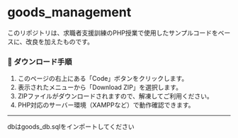 # goods_management

このリポジトリは、求職者支援訓練のPHP授業で使用したサンプルコードをベースに、改良を加えたものです。  

### 🔽 ダウンロード手順

1. このページの右上にある「Code」ボタンをクリックします。
2. 表示されたメニューから「Download ZIP」を選択します。
3. ZIPファイルがダウンロードされますので、解凍してご利用ください。
4. PHP対応のサーバー環境（XAMPPなど）で動作確認できます。

---
dbはgoods_db.sqlをインポートしてください
